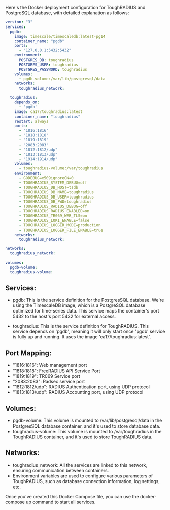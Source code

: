Here's the Docker deployment configuration for ToughRADIUS and PostgreSQL database, with detailed explanation as follows:

```yaml
version: "3"
services:
  pgdb:
    image: timescale/timescaledb:latest-pg14
    container_name: "pgdb"
    ports:
      - "127.0.0.1:5432:5432"
    environment:
      POSTGRES_DB: toughradius
      POSTGRES_USER: toughradius
      POSTGRES_PASSWORD: toughradius
    volumes:
      - pgdb-volume:/var/lib/postgresql/data
    networks:
      toughradius_network:

  toughradius:
    depends_on:
      - 'pgdb'
    image: ca17/toughradius:latest
    container_name: "toughradius"
    restart: always
    ports:
      - "1816:1816"
      - "1818:1818"
      - "1819:1819"
      - "2083:2083"
      - "1812:1812/udp"
      - "1813:1813/udp"
      - "1914:1914/udp"
    volumes:
      - toughradius-volume:/var/toughradius
    environment:
      - GODEBUG=x509ignoreCN=0
      - TOUGHRADIUS_SYSTEM_DEBUG=off
      - TOUGHRADIUS_DB_HOST=tsdb
      - TOUGHRADIUS_DB_NAME=toughradius
      - TOUGHRADIUS_DB_USER=toughradius
      - TOUGHRADIUS_DB_PWD=toughradius
      - TOUGHRADIUS_RADIUS_DEBUG=off
      - TOUGHRADIUS_RADIUS_ENABLED=on
      - TOUGHRADIUS_TR069_WEB_TLS=on
      - TOUGHRADIUS_LOKI_ENABLE=false
      - TOUGHRADIUS_LOGGER_MODE=production
      - TOUGHRADIUS_LOGGER_FILE_ENABLE=true
    networks:
      toughradius_network:

networks:
  toughradius_network:

volumes:
  pgdb-volume:
  toughradius-volume:
```

## Services:

* pgdb: This is the service definition for the PostgresSQL database. We're using the TimescaleDB image, which is a PostgreSQL database optimized for time-series data. This service maps the container's port 5432 to the host's port 5432 for external access.

* toughradius: This is the service definition for ToughRADIUS. This service depends on 'pgdb', meaning it will only start once 'pgdb' service is fully up and running. It uses the image 'ca17/toughradius:latest'.

## Port Mapping:

* "1816:1816": Web management port
* "1818:1818": FreeRADIUS API Service Port
* "1819:1819": TR069 Service port
* "2083:2083": Radsec service port
* "1812:1812/udp": RADIUS Authentication port, using UDP protocol
* "1813:1813/udp": RADIUS Accounting port, using UDP protocol

## Volumes:

* pgdb-volume: This volume is mounted to /var/lib/postgresql/data in the PostgresSQL database container, and it's used to store database data.
* toughradius-volume: This volume is mounted to /var/toughradius in the ToughRADIUS container, and it's used to store ToughRADIUS data.

##  Networks:

* toughradius_network: All the services are linked to this network, ensuring communication between containers.
* Environment variables are used to configure various parameters of ToughRADIUS, such as database connection information, log settings, etc.

Once you've created this Docker Compose file, you can use the docker-compose up command to start all services.